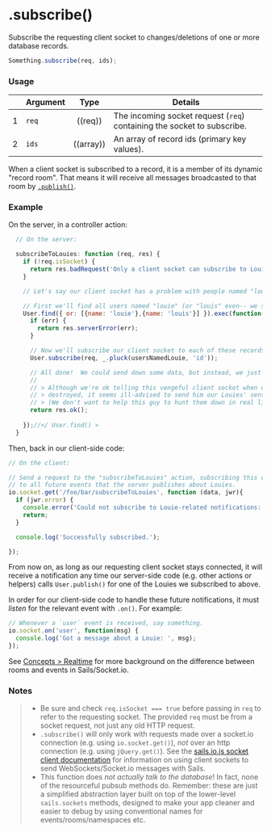 # .subscribe()

Subscribe the requesting client socket to changes/deletions of one or more database records.

```js
Something.subscribe(req, ids);
```


### Usage

|   | Argument   | Type         | Details |
|---|:-----------|:------------:|---------|
| 1 | `req`      | ((req))      | The incoming socket request (`req`) containing the socket to subscribe.
| 2 | `ids`  | ((array))    | An array of record ids (primary key values).


When a client socket is subscribed to a record, it is a member of its dynamic "record room".  That means it will receive all messages broadcasted to that room by [`.publish()`](http://sailsjs.com/documentation/reference/web-sockets/resourceful-pubsub/publish).

### Example


On the server, in a controller action:

```javascript
  // On the server:

  subscribeToLouies: function (req, res) {
    if (!req.isSocket) {
      return res.badRequest('Only a client socket can subscribe to Louies.  You, sir or madame, appear to be an HTTP request.');
    }

    // Let's say our client socket has a problem with people named "louie".

    // First we'll find all users named "louie" (or "louis" even-- we should be thorough)
    User.find({ or: [{name: 'louie'},{name: 'louis'}] }).exec(function(err, usersNamedLouie){
      if (err) {
        return res.serverError(err);
      }

      // Now we'll subscribe our client socket to each of these records.
      User.subscribe(req, _.pluck(usersNamedLouie, 'id'));

      // All done!  We could send down some data, but instead, we just send an empty 200 (OK) response.
      // 
      // > Although we're ok telling this vengeful client socket when our users get
      // > destroyed, it seems ill-advised to send him our Louies' sensitive user data.
      // > (We don't want to help this guy to hunt them down in real life!)
      return res.ok();
      
    });//</ User.find() >
  }
```




Then, back in our client-side code:

```javascript
// On the client:

// Send a request to the "subscribeToLouies" action, subscribing this client socket
// to all future events that the server publishes about Louies.
io.socket.get('/foo/bar/subscribeToLouies', function (data, jwr){
  if (jwr.error) {
    console.error('Could not subscribe to Louie-related notifications: '+jwr.error);
    return;
  }

  console.log('Successfully subscribed.');

});
```


From now on, as long as our requesting client socket stays connected, it will receive a notification any time our server-side code (e.g. other actions or helpers) calls `User.publish()` for one of the Louies we subscribed to above.

In order for our client-side code to handle these future notifications, it must _listen_ for the relevant event with `.on()`.  For example:

```js
// Whenever a `user` event is received, say something.
io.socket.on('user', function(msg) {
  console.log('Got a message about a Louie: ', msg);
});
```

See [Concepts > Realtime](http://sailsjs.com/documentation/concepts/realtime) for more background on the difference between rooms and events in Sails/Socket.io.





### Notes

> + Be sure and check `req.isSocket === true` before passing in `req` to refer to the requesting socket.  The provided `req` must be from a socket request, not just any old HTTP request.
> + `.subscribe()` will only work with requests made over a socket.io connection (e.g. using `io.socket.get()`), *not* over an http connection (e.g. using `jQuery.get()`).  See the [sails.io.js socket client documentation](http://sailsjs.org/documentation/reference/web-sockets/socket-client) for information on using client sockets to send WebSockets/Socket.io messages with Sails.
> + This function does _not actually talk to the database_!  In fact, none of the resourceful pubsub methods do.  Remember: these are just a simplified abstraction layer built on top of the lower-level `sails.sockets` methods, designed to make your app cleaner and easier to debug by using conventional names for events/rooms/namespaces etc.




<docmeta name="displayName" value=".subscribe()">
<docmeta name="pageType" value="method">

